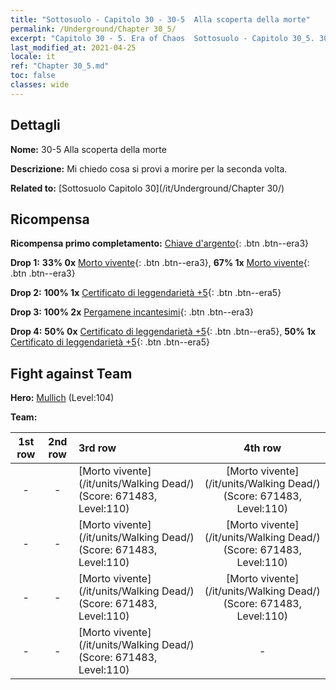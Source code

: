 ```yaml
---
title: "Sottosuolo - Capitolo 30 - 30-5  Alla scoperta della morte"
permalink: /Underground/Chapter 30_5/
excerpt: "Capitolo 30 - 5. Era of Chaos  Sottosuolo - Capitolo 30_5. 30-5  Alla scoperta della morte"
last_modified_at: 2021-04-25
locale: it
ref: "Chapter 30_5.md"
toc: false
classes: wide
---
```


## Dettagli

 **Nome:** 30-5  Alla scoperta della morte

 **Descrizione:**       Mi chiedo cosa si provi a morire per la seconda volta.

 **Related to:** [Sottosuolo Capitolo 30](/it/Underground/Chapter 30/)

## Ricompensa

 **Ricompensa primo completamento:** [Chiave d'argento](/ItemsIT/con_693/){: .btn .btn--era3}

 **Drop 1:** **33% 0x** [Morto vivente](/ItemsIT/unt_209/){: .btn .btn--era3}, **67% 1x** [Morto vivente](/ItemsIT/unt_209/){: .btn .btn--era3}

 **Drop 2:** **100% 1x** [Certificato di leggendarietà +5](/ItemsIT/mat_102/){: .btn .btn--era5}

 **Drop 3:** **100% 2x** [Pergamene incantesimi](/ItemsIT/con_694/){: .btn .btn--era3}

 **Drop 4:** **50% 0x** [Certificato di leggendarietà +5](/ItemsIT/mat_102/){: .btn .btn--era5}, **50% 1x** [Certificato di leggendarietà +5](/ItemsIT/mat_102/){: .btn .btn--era5}


## Fight against Team
 **Hero:** [Mullich](/it/heroes/Mullich/) (Level:104)

 **Team:**


  | 1st row | 2nd row | 3rd row | 4th row |
  |:----:|:----:|:----|:----:|
  | - | - | [Morto vivente](/it/units/Walking Dead/) (Score: 671483, Level:110)  | [Morto vivente](/it/units/Walking Dead/) (Score: 671483, Level:110)  |
  | - | - | [Morto vivente](/it/units/Walking Dead/) (Score: 671483, Level:110)  | [Morto vivente](/it/units/Walking Dead/) (Score: 671483, Level:110)  |
  | - | - | [Morto vivente](/it/units/Walking Dead/) (Score: 671483, Level:110)  | [Morto vivente](/it/units/Walking Dead/) (Score: 671483, Level:110)  |
  | - | - | [Morto vivente](/it/units/Walking Dead/) (Score: 671483, Level:110)  | - |


